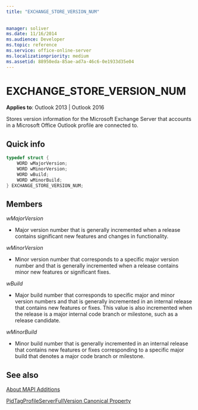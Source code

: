 ```yaml
---
title: "EXCHANGE_STORE_VERSION_NUM"
 
 
manager: soliver
ms.date: 11/16/2014
ms.audience: Developer
ms.topic: reference
ms.service: office-online-server
ms.localizationpriority: medium
ms.assetid: 88950eda-85ae-ad7a-46c6-0e1933d35e04
---
```


# EXCHANGE_STORE_VERSION_NUM

  
  
**Applies to**: Outlook 2013 | Outlook 2016 
  
Stores version information for the Microsoft Exchange Server that accounts in a Microsoft Office Outlook profile are connected to.
  
## Quick info

```cpp
typedef struct { 
    WORD wMajorVersion; 
    WORD wMinorVersion; 
    WORD wBuild; 
    WORD wMinorBuild; 
} EXCHANGE_STORE_VERSION_NUM; 

```

## Members

 _wMajorVersion_
  
- Major version number that is generally incremented when a release contains significant new features and changes in functionality.
    
 _wMinorVersion_
  
- Minor version number that corresponds to a specific major version number and that is generally incremented when a release contains minor new features or significant fixes.
    
 _wBuild_
  
- Major build number that corresponds to specific major and minor version numbers and that is generally incremented in an internal release that contains new features or fixes. This value is also incremented when the release is a major internal code branch or milestone, such as a release candidate.
    
 _wMinorBuild_
  
- Minor build number that is generally incremented in an internal release that contains new features or fixes corresponding to a specific major build that denotes a major code branch or milestone.
    
## See also



[About MAPI Additions](about-mapi-additions.md)
  
[PidTagProfileServerFullVersion Canonical Property](pidtagprofileserverfullversion-canonical-property.md)

